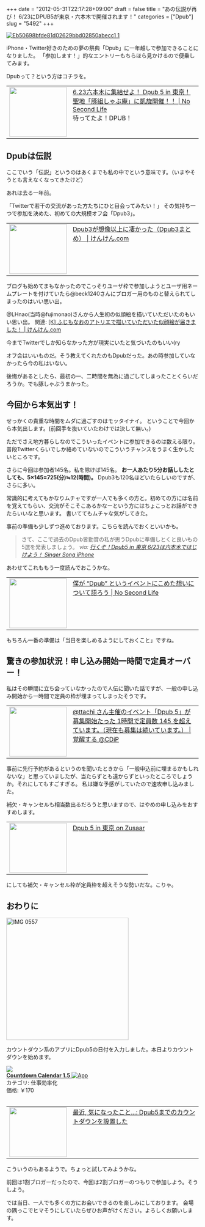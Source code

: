 +++
date = "2012-05-31T22:17:28+09:00"
draft = false
title = "あの伝説が再び！ 6/23にDPUB5が東京・六本木で開催されます！"
categories = ["Dpub"]
slug = "5492"
+++

<div class="center"><a href="https://knk-n.com/images/2012/05/eb50698bfde81d02629bbd02850abecc1-1.jpg"><img src="https://knk-n.com/images/2012/05/eb50698bfde81d02629bbd02850abecc1-1.jpg" alt="Eb50698bfde81d02629bbd02850abecc1 1" title="eb50698bfde81d02629bbd02850abecc1-1.jpg" border="0" width="" height="" /></a></div>

iPhone・Twitter好きのための夢の祭典「Dpub」に一年越しで参加できることになりました。
「参加します！」的なエントリーもちらほら見かけるので便乗してみます。

Dpubって？という方はコチラを。

<table width="100%"><td valign="top" width="150"><a href="http://www.ttcbn.net/no_second_life/archives/23231" target="_blank"><img border="0" src="http://capture.heartrails.com/150x130/shadow?http://www.ttcbn.net/no_second_life/archives/23231" alt="" width="150" height="130" /></a></td><td valign="top"><a  href="http://www.ttcbn.net/no_second_life/archives/23231" target="_blank">6.23六本木に集結せよ！ Dpub 5 in 東京！ 聖地「豚組しゃぶ庵」に凱旋開催！！ | No Second Life</a><script type="text/javascript">var url = "http://www.ttcbn.net/no_second_life/archives/23231";</script><script src="http://api.b.st-hatena.com/entry.count?url=http://www.ttcbn.net/no_second_life/archives/23231&callback=hatebTxt"></script><br />待ってたよ！DPUB！
</td></table><!--more--><h2>Dpubは伝説</h2>
ここでいう「伝説」というのはあくまでも私の中でという意味です。（いまやそうとも言えなくなってきたけど）

あれは去る一年前。

「Twitterで若干の交流があった方たちにひと目会ってみたい！」
その気持ち一つで参加を決めた、初めての大規模オフ会「Dpub3」。

<table width="100%"><td valign="top" width="150"><a href="https://knk-n.com/2011/06/19/dpub3/" target="_blank"><img border="0" src="http://capture.heartrails.com/150x130/shadow?https://knk-n.com/2011/06/19/dpub3/" alt="" width="150" height="130" /></a></td><td valign="top"><a  href="https://knk-n.com/2011/06/19/dpub3/" target="_blank">Dpub3が想像以上に凄かった（Dpub3まとめ） | けんけん.com</a><script type="text/javascript">var url = "https://knk-n.com/2011/06/19/dpub3/";</script><script src="http://api.b.st-hatena.com/entry.count?url=https://knk-n.com/2011/06/19/dpub3/&callback=hatebTxt"></script>
</td></table>

ブログも始めてまもなかったのでこっそりユーザ枠で参加しようとユーザ用ネームプレートを付けていたら@beck1240さんにブロガー用のものと替えられてしまったのはいい思い出。

@LHnao(当時@fujimonao)さんから人生初の似顔絵を描いていただいたのもいい思い出。
関連: <a  href="https://knk-n.com/2012/05/07/new_likeness_drawn_by_fujimonaos_atelier/" target="_blank">[K] ふじもなおのアトリエで描いていただいた似顔絵が届きました！ | けんけん.com</a><script type="text/javascript">var url = "https://knk-n.com/2012/05/07/new_likeness_drawn_by_fujimonaos_atelier/";</script><script src="http://api.b.st-hatena.com/entry.count?url=https://knk-n.com/2012/05/07/new_likeness_drawn_by_fujimonaos_atelier/&callback=hatebTxt"></script>

今までTwitterでしか知らなかった方が現実にいたと気づいたのもいい(ry

オフ会はいいものだ。そう教えてくれたのもDpubだった。あの時参加していなかったら今の私はいない。

後悔があるとしたら、最初の一、二時間を無為に過ごしてしまったことくらいだろうか。でも豚しゃぶうまかった。

<h2>今回から本気出す！</h2>
せっかくの貴重な時間をムダに過ごすのはモッタイナイ。
ということで今回から本気出します。(前回手を抜いていたわけでは決して無い。)

ただでさえ地方暮らしなのでこういったイベントに参加できるのは数える限り。普段Twitterくらいでしか絡めていないのでこういうチャンスをうまく生かしたいところです。

さらに今回は参加者145名。私を除けば145名。
<strong>お一人あたり5分お話ししたとしても、5×145=725(分)≒12(時間)。</strong>
Dpub3も120名ほどいたらしいのですが、さらに多い。

常識的に考えてもかなりムチャですが一人でも多くの方と。初めての方には名前を覚えてもらい、交流がそこそこあるかなーという方にはちょこっとお話ができたらいいなと思います。
書いててもムチャな気がしてきた。

事前の準備も少しずつ進めております。こちらを読んでおくといいかも。

<blockquote cite="http://kuracyan.net/archives/14197" title="行くぞ！Dpub5 in 東京 6/23は六本木ではじけよう！ Singer Song iPhone">
さて、ここで過去のDpub皆勤賞の私が思うDpubに準備しとくと良いもの5選を発表しましょう。
<cite>via: <a href="http://kuracyan.net/archives/14197" target="_blank">行くぞ！Dpub5 in 東京 6/23は六本木ではじけよう！ Singer Song iPhone</a></cite>
</blockquote>

あわせてこれももう一度読んでおこうかな。
<table width="100%"><td valign="top" width="150"><a href="http://www.ttcbn.net/no_second_life/archives/20523" target="_blank"><img border="0" src="http://capture.heartrails.com/150x130/shadow?http://www.ttcbn.net/no_second_life/archives/20523" alt="" width="150" height="130" /></a></td><td valign="top"><a  href="http://www.ttcbn.net/no_second_life/archives/20523" target="_blank">僕が “Dpub” というイベントにこめた想いについて語ろう | No Second Life</a><script type="text/javascript">var url = "http://www.ttcbn.net/no_second_life/archives/20523";</script><script src="http://api.b.st-hatena.com/entry.count?url=http://www.ttcbn.net/no_second_life/archives/20523&callback=hatebTxt"></script>
</td></table>

もちろん一番の準備は「当日を楽しめるようにしておくこと」ですね。

<h2>驚きの参加状況！申し込み開始一時間で定員オーバー！</h2>
私はその瞬間に立ち会っていなかったので人伝に聞いた話ですが、一般の申し込み開始から一時間で定員の枠が埋まってしまったそうです。

<table width="100%"><td valign="top" width="150"><a href="http://www.donpy.net/events/15967.html" target="_blank"><img border="0" src="http://capture.heartrails.com/150x130/shadow?http://www.donpy.net/events/15967.html" alt="" width="150" height="130" /></a></td><td valign="top"><a  href="http://www.donpy.net/events/15967.html" target="_blank">@ttachi さん主催のイベント「Dpub 5」が募集開始たった 1時間で定員数 145 を超えています。（現在も募集は続いています。） | 覚醒する @CDiP</a><script type="text/javascript">var url = "http://www.donpy.net/events/15967.html";</script><script src="http://api.b.st-hatena.com/entry.count?url=http://www.donpy.net/events/15967.html&callback=hatebTxt"></script>
</td></table>

事前に先行予約があるというのを聞いたときから「一般申込前に埋まるかもしれないな」と思っていましたが、当たらずとも遠からずといったところでしょうか。それにしてもすごすぎる。
私は嫌な予感がしていたので速攻申し込みました。

補欠・キャンセルも相当数出るだろうと思いますので、はやめの申し込みをおすすめします。

<table width="100%"><td valign="top" width="150"><a href="http://www.zusaar.com/event/308007" target="_blank"><img border="0" src="http://capture.heartrails.com/150x130/shadow?http://www.zusaar.com/event/308007" alt="" width="150" height="130" /></a></td><td valign="top"><a  href="http://www.zusaar.com/event/308007" target="_blank">Dpub 5 in 東京 on Zusaar</a><script type="text/javascript">var url = "http://www.zusaar.com/event/308007";</script><script src="http://api.b.st-hatena.com/entry.count?url=http://www.zusaar.com/event/308007&callback=hatebTxt"></script>
</td></table>

にしても補欠・キャンセル枠が定員枠を超えそうな勢いだな。こりゃ。

<h2>おわりに</h2>
<div class="center"><a href="https://knk-n.com/images/2012/05/IMG_0557.jpg"><img src="https://knk-n.com/images/2012/05/IMG_0557.jpg" alt="IMG 0557" title="IMG_0557.jpg" border="0" width="320" height="auto" /></a></div>

カウントダウン系のアプリにDpub5の日付を入力しました。本日よりカウントダウンを始めます。
<table class="appstorehelper">
<a href="http://itunes.apple.com/jp/app/countdown-calendar/id311396436?mt=8&uo=4" rel="nofollow" target="_blank"><img class="appstorehelper_appicn" src="http://a3.mzstatic.com/us/r1000/056/Purple/66/3d/3e/mzi.mfbhhljd.jpg" /></a><div class="appstorehelper_text"><a href="http://itunes.apple.com/jp/app/countdown-calendar/id311396436?mt=8&uo=4" rel="nofollow" target="_blank"><b>Countdown Calendar 1.5</b> <img alt="App" src="http://ax.phobos.apple.com.edgesuite.net/ja_jp/images/web/linkmaker/badge_appstore-sm.gif" style="vertical-align: text-bottom;" /></b></a><br />カテゴリ: 仕事効率化<br />価格: &#65509;170<br clear="all" /></div>
</table>

<table width="100%"><td valign="top" width="150"><a href="http://azur256.blogspot.com/2012/05/dpub5.html" target="_blank"><img border="0" src="http://capture.heartrails.com/150x130/shadow?http://azur256.blogspot.com/2012/05/dpub5.html" alt="" width="150" height="130" /></a></td><td valign="top"><a  href="http://azur256.blogspot.com/2012/05/dpub5.html" target="_blank">最近, 気になったこと...: Dpub5までのカウントダウンを設置した</a><script type="text/javascript">var url = "http://azur256.blogspot.com/2012/05/dpub5.html";</script><script src="http://api.b.st-hatena.com/entry.count?url=http://azur256.blogspot.com/2012/05/dpub5.html&callback=hatebTxt"></script>
</td></table>
こういうのもあるようで。ちょっと試してみようかな。

前回は1割ブロガーだったので、今回は2割ブロガーのつもりで参加しよう。そうしよう。

では当日、一人でも多くの方にお会いできるのを楽しみにしております。
会場の隅っこでヒマそうにしていたらぜひお声がけください。よろしくお願いします。
